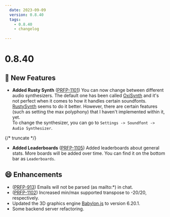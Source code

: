 ```yaml
---
  date: 2023-09-09
  version: 0.8.40
  tags:
    - 0.8.40
    - changelog
  
---
```


# 0.8.40

## :rocket: New Features
  - **Added Rusty Synth** ([PRFP-1101](https://pianorhythm.myjetbrains.com/youtrack/issue/PRFP-1101)) You can now change between different audio synthesizers. The default one has been called [OxiSynth](https://github.com/PolyMeilex/OxiSynth) and it's not perfect when it comes to how it handles certain soundfonts. [RustySynth](https://github.com/sinshu/rustysynth) seems to do it better. However, there are certain features (such as setting the max polyphony) that I haven't implemented within it, yet. <br/> To change the synthesizer, you can go to `Settings -> Soundfont -> Audio Synthesizer`.<br/>

{/* truncate */}

  - **Added Leaderboards** ([PRFP-1105](https://pianorhythm.myjetbrains.com/youtrack/issue/PRFP-1105)) Added leaderboards about general stats. More boards will be added over time. You can find it on the bottom bar as `Leaderboards`.

## :smile: Enhancements
  - ([PRFP-913](https://pianorhythm.myjetbrains.com/youtrack/issue/PRFP-913)) Emails will not be parsed (as mailto:*) in chat.
  - ([PRFP-1102](https://pianorhythm.myjetbrains.com/youtrack/issue/PRFP-1102)) Increased min/max supported transpose to -20/20, respectively.
  - Updated the 3D graphics engine [Babylon.js](https://www.babylonjs.com/) to version 6.20.1.
  - Some backend server refactoring.

<!----------------------------------------------->
